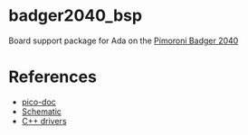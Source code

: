 # badger2040_bsp
Board support package for Ada on the [Pimoroni Badger 2040](https://shop.pimoroni.com/products/badger-2040)

# References

- [pico-doc](https://pico-doc.synack.me/)
- [Schematic](https://cdn.shopify.com/s/files/1/0174/1800/files/badger_2040_schematic.pdf)
- [C++ drivers](https://github.com/pimoroni/pimoroni-pico)
